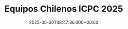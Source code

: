 ---
title: Equipos Chilenos ICPC 2025
description: "Lista de equipos chilenos para la regional ICPC 2025"
date: 2025-05-30T08:47:36.000+00:00
type: teamIcpc
images: []
menu:
  main:
    identifier: "teamIcpc"
    parent: "ICPC"
    weight: 82
---